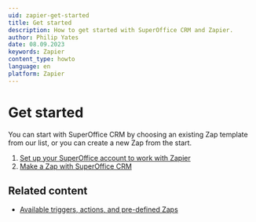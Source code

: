 ```yaml
---
uid: zapier-get-started
title: Get started
description: How to get started with SuperOffice CRM and Zapier.
author: Philip Yates
date: 08.09.2023
keywords: Zapier
content_type: howto
language: en
platform: Zapier
---
```



# Get started

You can start with SuperOffice CRM by choosing an existing Zap template from our list, or you can create a new Zap from the start.

1. [Set up your SuperOffice account to work with Zapier][2]
2. [Make a Zap with SuperOffice CRM][3]

## Related content

* [Available triggers, actions, and pre-defined Zaps][1]

<!-- Referenced links -->
[1]: ../reference.md
[2]: set-up-account.md
[3]: create-zap.md
